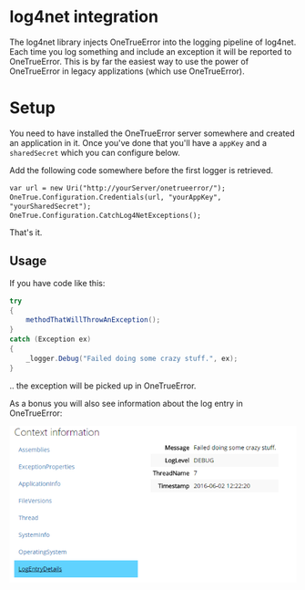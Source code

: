 log4net integration
================

The log4net library injects OneTrueError into the logging pipeline of log4net. Each time you log something and include an exception it will be reported to OneTrueError. This is by far the easiest way to use the power of OneTrueError in legacy applizations (which use OneTrueError).

# Setup

You need to have installed the OneTrueError server somewhere and created an application in it. Once you've done that you'll have a `appKey` and a `sharedSecret` which you can configure below.

Add the following code somewhere before the first logger is retrieved.

```
var url = new Uri("http://yourServer/onetrueerror/");
OneTrue.Configuration.Credentials(url, "yourAppKey", "yourSharedSecret");
OneTrue.Configuration.CatchLog4NetExceptions();
```

That's it. 

## Usage

If you have code like this:

```csharp
try
{
	methodThatWillThrowAnException();
}
catch (Exception ex)
{
	_logger.Debug("Failed doing some crazy stuff.", ex);
}
```

.. the exception will be picked up in OneTrueError.

As a bonus you will also see information about the log entry in OneTrueError:

![](contextinfo.png)
